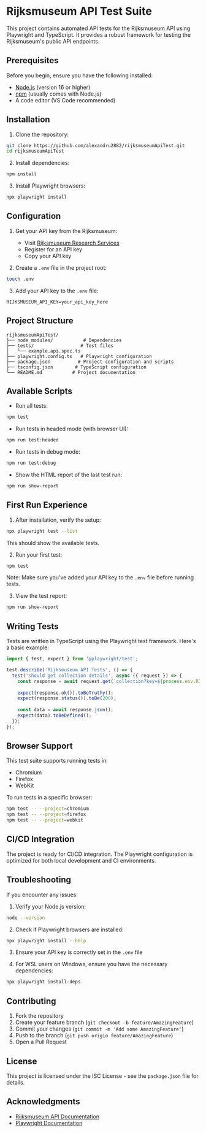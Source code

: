 # Rijksmuseum API Test Suite

This project contains automated API tests for the Rijksmuseum API using Playwright and TypeScript. It provides a robust framework for testing the Rijksmuseum's public API endpoints.

## Prerequisites

Before you begin, ensure you have the following installed:
- [Node.js](https://nodejs.org/) (version 16 or higher)
- [npm](https://www.npmjs.com/) (usually comes with Node.js)
- A code editor (VS Code recommended)

## Installation

1. Clone the repository:
```bash
git clone https://github.com/alexandru2882/rijksmuseumApiTest.git
cd rijksmuseumApiTest
```

2. Install dependencies:
```bash
npm install
```

3. Install Playwright browsers:
```bash
npx playwright install
```

## Configuration

1. Get your API key from the Rijksmuseum:
   - Visit [Rijksmuseum Research Services](https://www.rijksmuseum.nl/en/research/conduct-research/data)
   - Register for an API key
   - Copy your API key

2. Create a `.env` file in the project root:
```bash
touch .env
```

3. Add your API key to the `.env` file:
```plaintext
RIJKSMUSEUM_API_KEY=your_api_key_here
```

## Project Structure

```
rijksmuseumApiTest/
├── node_modules/           # Dependencies
├── tests/                 # Test files
│   └── example.api.spec.ts
├── playwright.config.ts   # Playwright configuration
├── package.json          # Project configuration and scripts
├── tsconfig.json        # TypeScript configuration
└── README.md           # Project documentation
```

## Available Scripts

- Run all tests:
```bash
npm test
```

- Run tests in headed mode (with browser UI):
```bash
npm run test:headed
```

- Run tests in debug mode:
```bash
npm run test:debug
```

- Show the HTML report of the last test run:
```bash
npm run show-report
```

## First Run Experience

1. After installation, verify the setup:
```bash
npx playwright test --list
```
This should show the available tests.

2. Run your first test:
```bash
npm test
```
Note: Make sure you've added your API key to the `.env` file before running tests.

3. View the test report:
```bash
npm run show-report
```

## Writing Tests

Tests are written in TypeScript using the Playwright test framework. Here's a basic example:

```typescript
import { test, expect } from '@playwright/test';

test.describe('Rijksmuseum API Tests', () => {
  test('should get collection details', async ({ request }) => {
    const response = await request.get(`collection?key=${process.env.RIJKSMUSEUM_API_KEY}`);
    
    expect(response.ok()).toBeTruthy();
    expect(response.status()).toBe(200);
    
    const data = await response.json();
    expect(data).toBeDefined();
  });
});
```

## Browser Support

This test suite supports running tests in:
- Chromium
- Firefox
- WebKit

To run tests in a specific browser:
```bash
npm test -- --project=chromium
npm test -- --project=firefox
npm test -- --project=webkit
```

## CI/CD Integration

The project is ready for CI/CD integration. The Playwright configuration is optimized for both local development and CI environments.

## Troubleshooting

If you encounter any issues:

1. Verify your Node.js version:
```bash
node --version
```

2. Check if Playwright browsers are installed:
```bash
npx playwright install --help
```

3. Ensure your API key is correctly set in the `.env` file

4. For WSL users on Windows, ensure you have the necessary dependencies:
```bash
npx playwright install-deps
```

## Contributing

1. Fork the repository
2. Create your feature branch (`git checkout -b feature/AmazingFeature`)
3. Commit your changes (`git commit -m 'Add some AmazingFeature'`)
4. Push to the branch (`git push origin feature/AmazingFeature`)
5. Open a Pull Request

## License

This project is licensed under the ISC License - see the `package.json` file for details.

## Acknowledgments

- [Rijksmuseum API Documentation](https://data.rijksmuseum.nl/object-metadata/api/)
- [Playwright Documentation](https://playwright.dev/)
